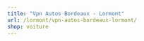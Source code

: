 ```yaml
---
title: "Vpn Autos Bordeaux - Lormont"
url: /lormont/vpn-autos-bordeaux-lormont/
shop: voiture
---
```

